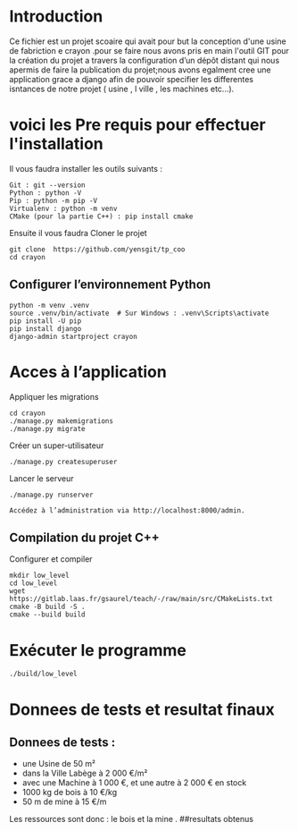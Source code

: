 # Introduction 

Ce fichier est un projet scoaire qui avait pour but la conception d'une usine de fabriction e crayon .pour se faire nous avons pris en main l'outil GIT pour la 
création du projet a travers la configuration d’un dépôt distant qui nous apermis de faire la publication du projet;nous avons egalment cree une application grace a django afin de pouvoir
specifier les differentes isntances de notre projet ( usine , l ville , les machines etc...).

# voici  les Pre requis pour effectuer l'installation
Il vous faudra installer les outils suivants :

    Git : git --version
    Python : python -V
    Pip : python -m pip -V
    Virtualenv : python -m venv
    CMake (pour la partie C++) : pip install cmake

Ensuite il vous faudra Cloner le projet

    git clone  https://github.com/yensgit/tp_coo
    cd crayon

## Configurer l’environnement Python

    python -m venv .venv
    source .venv/bin/activate  # Sur Windows : .venv\Scripts\activate
    pip install -U pip
    pip install django
    django-admin startproject crayon

# Acces à l’application

Appliquer les migrations

    cd crayon
    ./manage.py makemigrations
    ./manage.py migrate

Créer un super-utilisateur

    ./manage.py createsuperuser

Lancer le serveur

    ./manage.py runserver

    Accédez à l’administration via http://localhost:8000/admin.

## Compilation du projet C++

Configurer et compiler

    mkdir low_level
    cd low_level
    wget https://gitlab.laas.fr/gsaurel/teach/-/raw/main/src/CMakeLists.txt
    cmake -B build -S .
    cmake --build build

# Exécuter le programme

    ./build/low_level
# Donnees de tests et resultat finaux 
## Donnees de tests :
- une Usine de 50 m²
- dans la Ville Labège à 2 000 €/m² 
- avec une Machine à 1 000 €, et une autre à 2 000 €
 en stock
- 1000 kg de bois à 10 €/kg
- 50 m de mine à 15 €/m

Les ressources sont donc : le bois et la mine .
##resultats obtenus 
###
